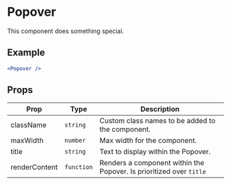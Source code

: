 # Popover

This component does something special.

## Example

```jsx
<Popover />
```

## Props

| Prop          | Type       | Description                                                         |
| ------------- | ---------- | ------------------------------------------------------------------- |
| className     | `string`   | Custom class names to be added to the component.                    |
| maxWidth      | `number`   | Max width for the component.                                        |
| title         | `string`   | Text to display within the Popover.                                 |
| renderContent | `function` | Renders a component within the Popover. Is prioritized over `title` |
